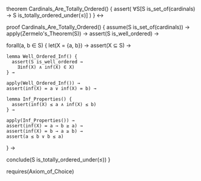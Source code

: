 theorem Cardinals_Are_Totally_Ordered() {
  assert(
    ∀S[S is_set_of(cardinals) → 
      S is_totally_ordered_under(≤)]
  )
} ↔

proof Cardinals_Are_Totally_Ordered() {
  assume(S is_set_of(cardinals)) →
  apply(Zermelo's_Theorem(S)) →
  assert(S is_well_ordered) →
  
  forall(a, b ∈ S) {
    let(X = {a, b}) →
    assert(X ⊆ S) →
    
    lemma Well_Ordered_Inf() {
      assert(S is_well_ordered → 
        ∃inf(X) ∧ inf(X) ∈ X)
    } →
    
    apply(Well_Ordered_Inf()) →
    assert(inf(X) = a ∨ inf(X) = b) →
    
    lemma Inf_Properties() {
      assert(inf(X) ≤ a ∧ inf(X) ≤ b)
    } →
    
    apply(Inf_Properties()) →
    assert(inf(X) = a → b ≥ a) →
    assert(inf(X) = b → a ≥ b) →
    assert(a ≤ b ∨ b ≤ a)
  } →
  
  conclude(S is_totally_ordered_under(≤))
}

requires(Axiom_of_Choice)